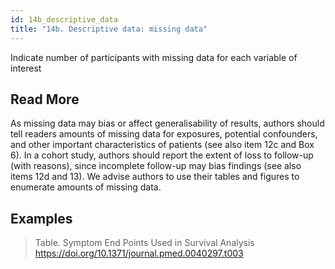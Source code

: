 ```yaml
---
id: 14b_descriptive_data
title: "14b. Descriptive data: missing data"
---
```

Indicate number of participants with missing data for each variable of interest


## Read More

As missing data may bias or affect generalisability of results, authors should tell readers amounts of missing data for exposures, potential confounders, and other important characteristics of patients (see also item 12c and Box 6). In a cohort study, authors should report the extent of loss to follow-up (with reasons), since incomplete follow-up may bias findings (see also items 12d and 13). We advise authors to use their tables and figures to enumerate amounts of missing data.

## Examples

> Table. Symptom End Points Used in Survival Analysis
https://doi.org/10.1371/journal.pmed.0040297.t003